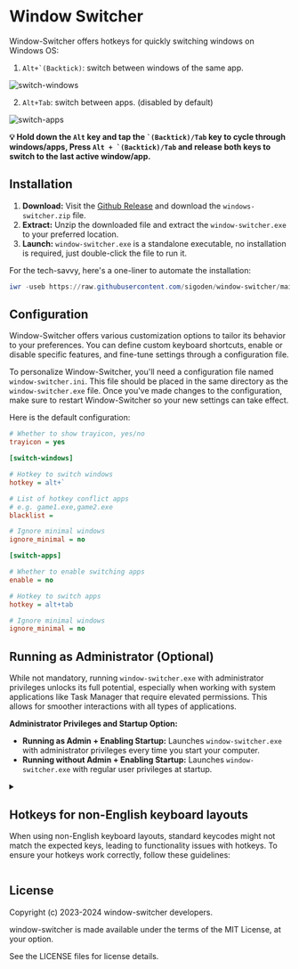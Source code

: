 # Window Switcher

Window-Switcher offers hotkeys for quickly switching windows on Windows OS:

1. ```Alt+`(Backtick)```: switch between windows of the same app.

![switch-windows](https://github.com/sigoden/window-switcher/assets/4012553/06d387ce-31fd-450b-adf3-01bfcfc4bce3)

2. ```Alt+Tab```: switch between apps. (disabled by default)

![switch-apps](https://github.com/sigoden/window-switcher/assets/4012553/0c74a7ca-3a48-4458-8d2d-b40dc041f067)

**💡 Hold down the `Alt` key and tap the ``` `(Backtick)/Tab ``` key to cycle through windows/apps, Press ```Alt + `(Backtick)/Tab``` and release both keys to switch to the last active window/app.**

## Installation

1. **Download:** Visit the [Github Release](https://github.com/sigoden/windows-switcher/releases) and download the `windows-switcher.zip` file.
2. **Extract:** Unzip the downloaded file and extract the `window-switcher.exe` to your preferred location.
3. **Launch:** `window-switcher.exe` is a standalone executable, no installation is required, just double-click the file to run it.

For the tech-savvy, here's a one-liner to automate the installation:
```ps1
iwr -useb https://raw.githubusercontent.com/sigoden/window-switcher/main/install.ps1 | iex
```

## Configuration

Window-Switcher offers various customization options to tailor its behavior to your preferences. You can define custom keyboard shortcuts, enable or disable specific features, and fine-tune settings through a configuration file.

To personalize Window-Switcher, you'll need a configuration file named `window-switcher.ini`. This file should be placed in the same directory as the `window-switcher.exe` file. Once you've made changes to the configuration, make sure to restart Window-Switcher so your new settings can take effect.

Here is the default configuration:

```ini
# Whether to show trayicon, yes/no
trayicon = yes 

[switch-windows]

# Hotkey to switch windows
hotkey = alt+`

# List of hotkey conflict apps
# e.g. game1.exe,game2.exe
blacklist =

# Ignore minimal windows
ignore_minimal = no

[switch-apps]

# Whether to enable switching apps
enable = no 

# Hotkey to switch apps
hotkey = alt+tab

# Ignore minimal windows
ignore_minimal = no
```

## Running as Administrator (Optional)

While not mandatory, running `window-switcher.exe` with administrator privileges unlocks its full potential, especially when working with system applications like Task Manager that require elevated permissions. This allows for smoother interactions with all types of applications.

**Administrator Privileges and Startup Option:**

* **Running as Admin + Enabling Startup:** Launches `window-switcher.exe` with administrator privileges every time you start your computer.
* **Running without Admin + Enabling Startup:** Launches `window-switcher.exe` with regular user privileges at startup.

<details>
<summary>

## Hotkeys for non-English keyboard layouts

When using non-English keyboard layouts, standard keycodes might not match the expected keys, leading to functionality issues with hotkeys. To ensure your hotkeys work correctly, follow these guidelines:

</summary>

1. **Visit kbdlayout.info**: Go to [http://kbdlayout.info/shortcut](http://kbdlayout.info/shortcut) and select your keyboard layout and desired keys. This will provide an image and detailed mapping.

![kbdlayout](https://github.com/user-attachments/assets/311c452a-d725-4853-adfe-097f63caf21a)

2. **Keycode Mapping**: Use the keycodes provided to correctly map your hotkeys. Here are some standard keycodes:

https://github.com/sigoden/window-switcher/blob/55f00463318971fca79204fe7a4eb9592f659881/src/config.rs#L227-L324

3. **Customizing for Language-Specific Keyboards**:

   - If your keyboard is in a language other than English, such as German, you may need to adjust the hotkeys. For example:
     - Original hotkey: ``` alt+` ```
     - Adjusted hotkey: `alt+|` or `alt+vk_oem_5`

4. **Test Your Hotkey Setup**: After configuring, test the hotkeys to ensure they perform the intended actions across different keyboard layouts.

By following these steps, you can adapt hotkeys for various non-English keyboard layouts, ensuring smooth functionality regardless of the language or region of your keyboard. 

</details>

## License

Copyright (c) 2023-2024 window-switcher developers.

window-switcher is made available under the terms of the MIT License, at your option.

See the LICENSE files for license details.
